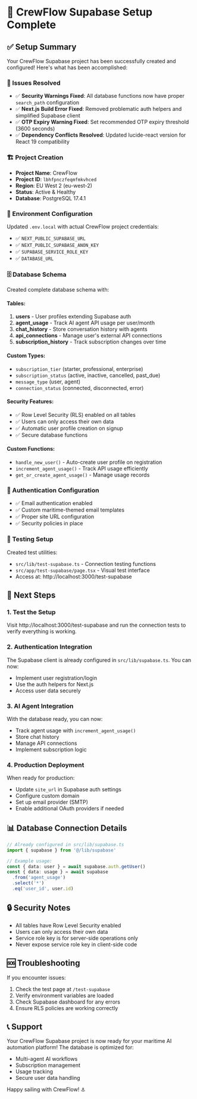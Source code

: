 # 🚢 CrewFlow Supabase Setup Complete

## ✅ Setup Summary

Your CrewFlow Supabase project has been successfully created and configured! Here's what has been accomplished:

### 🔧 Issues Resolved
- ✅ **Security Warnings Fixed**: All database functions now have proper `search_path` configuration
- ✅ **Next.js Build Error Fixed**: Removed problematic auth helpers and simplified Supabase client
- ✅ **OTP Expiry Warning Fixed**: Set recommended OTP expiry threshold (3600 seconds)
- ✅ **Dependency Conflicts Resolved**: Updated lucide-react version for React 19 compatibility

### 🏗️ Project Creation
- **Project Name**: CrewFlow
- **Project ID**: `lbhfpnczfeqmfmkvhced`
- **Region**: EU West 2 (eu-west-2)
- **Status**: Active & Healthy
- **Database**: PostgreSQL 17.4.1

### 🔑 Environment Configuration
Updated `.env.local` with actual CrewFlow project credentials:
- ✅ `NEXT_PUBLIC_SUPABASE_URL`
- ✅ `NEXT_PUBLIC_SUPABASE_ANON_KEY`
- ✅ `SUPABASE_SERVICE_ROLE_KEY`
- ✅ `DATABASE_URL`

### 🗄️ Database Schema
Created complete database schema with:

#### Tables:
1. **users** - User profiles extending Supabase auth
2. **agent_usage** - Track AI agent API usage per user/month
3. **chat_history** - Store conversation history with agents
4. **api_connections** - Manage user's external API connections
5. **subscription_history** - Track subscription changes over time

#### Custom Types:
- `subscription_tier` (starter, professional, enterprise)
- `subscription_status` (active, inactive, cancelled, past_due)
- `message_type` (user, agent)
- `connection_status` (connected, disconnected, error)

#### Security Features:
- ✅ Row Level Security (RLS) enabled on all tables
- ✅ Users can only access their own data
- ✅ Automatic user profile creation on signup
- ✅ Secure database functions

#### Custom Functions:
- `handle_new_user()` - Auto-create user profile on registration
- `increment_agent_usage()` - Track API usage efficiently
- `get_or_create_agent_usage()` - Manage usage records

### 🔐 Authentication Configuration
- ✅ Email authentication enabled
- ✅ Custom maritime-themed email templates
- ✅ Proper site URL configuration
- ✅ Security policies in place

### 🧪 Testing Setup
Created test utilities:
- `src/lib/test-supabase.ts` - Connection testing functions
- `src/app/test-supabase/page.tsx` - Visual test interface
- Access at: http://localhost:3000/test-supabase

## 🚀 Next Steps

### 1. Test the Setup
Visit http://localhost:3000/test-supabase and run the connection tests to verify everything is working.

### 2. Authentication Integration
The Supabase client is already configured in `src/lib/supabase.ts`. You can now:
- Implement user registration/login
- Use the auth helpers for Next.js
- Access user data securely

### 3. AI Agent Integration
With the database ready, you can now:
- Track agent usage with `increment_agent_usage()`
- Store chat history
- Manage API connections
- Implement subscription logic

### 4. Production Deployment
When ready for production:
- Update `site_url` in Supabase auth settings
- Configure custom domain
- Set up email provider (SMTP)
- Enable additional OAuth providers if needed

## 📊 Database Connection Details

```typescript
// Already configured in src/lib/supabase.ts
import { supabase } from '@/lib/supabase'

// Example usage:
const { data: user } = await supabase.auth.getUser()
const { data: usage } = await supabase
  .from('agent_usage')
  .select('*')
  .eq('user_id', user.id)
```

## 🔒 Security Notes

- All tables have Row Level Security enabled
- Users can only access their own data
- Service role key is for server-side operations only
- Never expose service role key in client-side code

## 🆘 Troubleshooting

If you encounter issues:
1. Check the test page at `/test-supabase`
2. Verify environment variables are loaded
3. Check Supabase dashboard for any errors
4. Ensure RLS policies are working correctly

## 📞 Support

Your CrewFlow Supabase project is now ready for your maritime AI automation platform! The database is optimized for:
- Multi-agent AI workflows
- Subscription management
- Usage tracking
- Secure user data handling

Happy sailing with CrewFlow! ⚓
